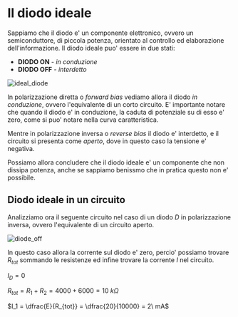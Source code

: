 # Il diodo ideale  

Sappiamo che il diodo e' un componente elettronico, ovvero un semiconduttore, di piccola potenza, orientato al controllo ed elaborazione dell'informazione. Il diodo ideale puo' essere in due stati:

* **DIODO ON** - *in conduzione*
* **DIODO OFF** - *interdetto*

![ideal_diode](https://user-images.githubusercontent.com/7195133/233193230-eba2bec1-60ad-4861-b4bb-c9356fdf756d.jpg)

In polarizzazione diretta o *forward bias* vediamo allora il diodo *in conduzione*, ovvero l'equivalente di un corto circuito. E' importante notare che quando il diodo e' in conduzione, la caduta di potenziale su di esso e' zero, come si puo' notare nella curva caratteristica.  

Mentre in polarizzazione inversa o *reverse bias* il diodo e' interdetto, e il circuito si presenta come *aperto*, dove in questo caso la tensione e' negativa.  

Possiamo allora concludere che il diodo ideale e' un componente che non dissipa potenza, anche se sappiamo benissmo che in pratica questo non e' possibile.  

## Diodo ideale in un circuito  

Analizziamo ora il seguente circuito nel caso di un diodo $D$ in polarizzazione inversa, ovvero l'equivalente di un circuito aperto.  

![diode_off](https://user-images.githubusercontent.com/7195133/233206825-f806284d-5e23-43e3-9780-1c2d2157ea53.jpg)  

In questo caso allora la corrente sul diodo e' zero, percio' possiamo trovare $R_{tot}$ sommando le resistenze ed infine trovare la corrente $I$ nel circuito.  

$I_D = 0$  

$R_{tot} = R_1 + R_2 = 4000 + 6000 = 10\ k\Omega$  

$I_1 = \dfrac{E}{R_{tot}} = \dfrac{20}{10000} = 2\ mA$  


